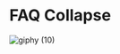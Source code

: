 # FAQ Collapse
![giphy (10)](https://github.com/Bahadir-Uysal/FAQ-Collapse/assets/149229956/20dabac0-9a0b-4de9-aacd-bc12722dbfcf)
